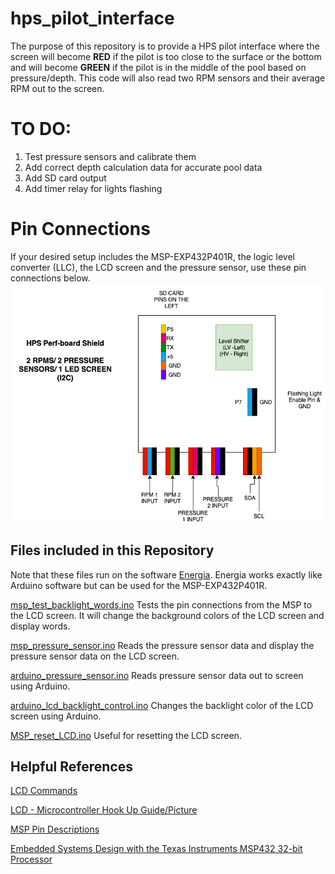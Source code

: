 # hps_pilot_interface
The purpose of this repository is to provide a HPS pilot interface where the screen will become **RED** if the pilot is too close to the surface or the bottom and will become **GREEN** if the pilot is in the middle of the pool based on pressure/depth. This code will also read two RPM sensors and their average RPM out to the screen.

# TO DO:
 1. Test pressure sensors and calibrate them
 2. Add correct depth calculation data for accurate pool data
 3. Add SD card output
 4. Add timer relay for lights flashing 

# Pin Connections
If your desired setup includes the MSP-EXP432P401R, the logic level converter (LLC), the LCD screen and the pressure sensor, use these pin connections below.
![Perf-board connections](https://github.com/Syennagraham/hps_pilot_interface/blob/main/hps_perfboard.png)


## Files included in this Repository
Note that these files run on the software [Energia](https://energia.nu/). Energia works exactly like Arduino software but can be used for the MSP-EXP432P401R.

[msp_test_backlight_words.ino](https://github.com/Syennagraham/hps_pilot_interface/commit/86cd7066902e8e80faa30a492e6f9e214f2fb6d8 "Create msp_test_backlight_words.ino")
Tests the pin connections from the MSP to the LCD screen. It will change the background colors of the LCD screen and display words. 

[msp_pressure_sensor.ino](https://github.com/Syennagraham/hps_pilot_interface/blob/main/msp_pressure_sensor.ino)
Reads the pressure sensor data and display the pressure sensor data on the LCD screen.

[arduino_pressure_sensor.ino](https://github.com/Syennagraham/hps_pilot_interface/blob/main/arduino_pressure_sensor.ino)
Reads pressure sensor data out to screen using Arduino.

[arduino_lcd_backlight_control.ino](https://github.com/Syennagraham/hps_pilot_interface/blob/main/arduino_lcd_backlight_control.ino)
Changes the backlight color of the LCD screen using Arduino.

[MSP_reset_LCD.ino](https://github.com/Syennagraham/hps_pilot_interface/blob/main/MSP_reset_LCD.ino)
Useful for resetting the LCD screen.

## Helpful References
[LCD Commands](https://media.digikey.com/pdf/Data%20Sheets/Sparkfun%20PDFs/AVR_Based_Serial_Enabled_LCDs_HookupGuide_Web.pdf)

[LCD - Microcontroller Hook Up Guide/Picture](https://cdn.sparkfun.com/assets/learn_tutorials/7/8/9/logiclevelhighlight2.jpg)

[MSP Pin Descriptions](https://energia.nu/pinmaps/img/MSP-EXP432P401R.jpg)

[Embedded Systems Design with the Texas Instruments MSP432 32-bit Processor](https://www.google.com/books/edition/Embedded_Systems_Design_with_the_Texas_I/EVxtDQAAQBAJ?hl=en&gbpv=0)
